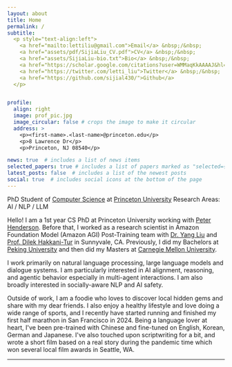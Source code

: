 ```yaml
---
layout: about
title: Home
permalink: /
subtitle: 
  <p style="text-align:left">
    <a href="mailto:lettiliu@gmail.com">Email</a> &nbsp;/&nbsp;
    <a href="assets/pdf/SijiaLiu_CV.pdf">CV</a> &nbsp;/&nbsp;
    <a href="assets/SijiaLiu-bio.txt">Bio</a> &nbsp;/&nbsp;
    <a href="https://scholar.google.com/citations?user=WMMaqKkAAAAJ&hl=en&oi=ao">Google Scholar</a> &nbsp;/&nbsp;
    <a href="https://twitter.com/letti_liu">Twitter</a> &nbsp;/&nbsp;
    <a href="https://github.com/sijial430/">Github</a>
  </p>


profile:
  align: right
  image: prof_pic.jpg
  image_circular: false # crops the image to make it circular
  address: >
    <p><first-name>.<last-name>@princeton.edu</p>
    <p>8 Lawrence Dr</p>
    <p>Princeton, NJ 08540</p>

news: true  # includes a list of news items
selected_papers: true # includes a list of papers marked as "selected={true}"
latest_posts: false  # includes a list of the newest posts
social: true  # includes social icons at the bottom of the page
---
```


PhD Student of <a href="https://www.cs.princeton.edu/">Computer Science</a> at <a href="https://www.princeton.edu/">Princeton University</a>
Research Areas: AI / NLP / LLM

Hello! I am a 1st year CS PhD at Princeton University working with <a href="https://www.peterhenderson.co/">Peter Henderson</a>. Before that, I worked as a research scientist in Amazon Foundation Model (Amazon AGI) Post-Training team with <a href="https://scholar.google.com/citations?user=w90wOucAAAAJ&hl=en">Dr. Yang Liu</a> and <a href="https://siebelschool.illinois.edu/about/people/faculty/dilek">Prof. Dilek Hakkani-Tur</a> in Sunnyvale, CA. Previously, I did my Bachelors at <a href="https://english.pku.edu.cn/">Peking University</a> and then did my Masters at <a href="https://www.cmu.edu/dietrich/statistics-datascience/index.html">Carnegie Mellon University</a>.

I work primarily on natural language processing, large language models and dialogue systems. I am particularly interested in AI alignment, reasoning, and agentic behavior especially in multi-agent interactions. I am also broadly interested in socially-aware NLP and AI safety. 

Outside of work, I am a foodie who loves to discover local hidden gems and share with my dear friends. I also enjoy a healthy lifestyle and love doing a wide range of sports, and I recently have started running and finished my first half marathon in San Francisco in 2024. Being a language lover at heart, I've been pre-trained with Chinese and fine-tuned on English, Korean, German and Japanese. I've also touched upon scriptwriting for a bit, and wrote <a herf="https://www.startfilmstudio.org/first-time-filmmaker-incubator/wedding-bells">a short film</a> based on a real story during the pandemic time which won several local film awards in Seattle, WA. 

---